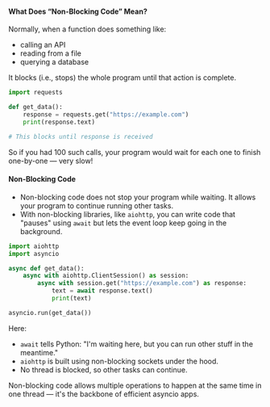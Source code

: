 #### What Does “Non-Blocking Code” Mean?

Normally, when a function does something like:

- calling an API
- reading from a file
- querying a database

It blocks (i.e., stops) the whole program until that action is complete.

```python
import requests

def get_data():
    response = requests.get("https://example.com")
    print(response.text)

# This blocks until response is received
```
So if you had 100 such calls, your program would wait for each one to finish one-by-one — very slow!

#### Non-Blocking Code

- Non-blocking code does not stop your program while waiting. It allows your program to continue running other tasks.
- With non-blocking libraries, like `aiohttp`, you can write code that "pauses" using `await` but lets the event loop keep going in the background.

```python
import aiohttp
import asyncio

async def get_data():
    async with aiohttp.ClientSession() as session:
        async with session.get("https://example.com") as response:
            text = await response.text()
            print(text)

asyncio.run(get_data())
```

Here:

- `await` tells Python: "I'm waiting here, but you can run other stuff in the meantime."
- `aiohttp` is built using non-blocking sockets under the hood.
- No thread is blocked, so other tasks can continue.


Non-blocking code allows multiple operations to happen at the same time in one thread — it's the backbone of efficient asyncio apps.